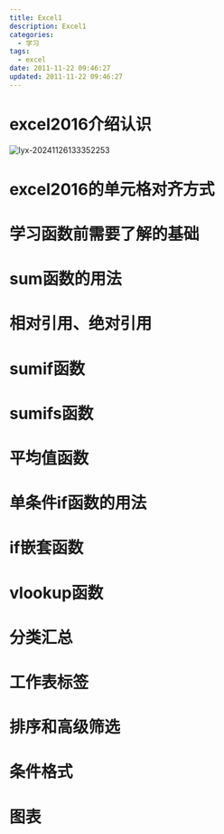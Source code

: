 ```yaml
---
title: Excel1
description: Excel1 
categories:
  - 学习 
tags:
  - excel
date: 2011-11-22 09:46:27
updated: 2011-11-22 09:46:27
---
```


# excel2016介绍认识
![lyx-20241126133352253](images/mypost/lyx-20241126133352253.png)

# excel2016的单元格对齐方式

# 学习函数前需要了解的基础

# sum函数的用法

# 相对引用、绝对引用

# sumif函数

# sumifs函数

# 平均值函数

# 单条件if函数的用法

# if嵌套函数

# vlookup函数

# 分类汇总

# 工作表标签

# 排序和高级筛选

# 条件格式

# 图表